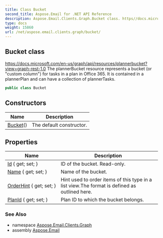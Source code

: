 ```yaml
---
title: Class Bucket
second_title: Aspose.Email for .NET API Reference
description: Aspose.Email.Clients.Graph.Bucket class. https//docs.microsoft.com/enus/graph/api/resources/plannerbucketviewgraphrest1.0 The plannerBucket resource represents a bucket or custom column for tasks in a plan in Office 365. It is contained in a plannerPlan and can have a collection of plannerTasks
type: docs
weight: 15860
url: /net/aspose.email.clients.graph/bucket/
---
```

## Bucket class

https://docs.microsoft.com/en-us/graph/api/resources/plannerbucket?view=graph-rest-1.0 The plannerBucket resource represents a bucket (or "custom column") for tasks in a plan in Office 365. It is contained in a plannerPlan and can have a collection of plannerTasks.

```csharp
public class Bucket
```

## Constructors

| Name | Description |
| --- | --- |
| [Bucket](bucket/)() | The default constructor. |

## Properties

| Name | Description |
| --- | --- |
| [Id](../../aspose.email.clients.graph/bucket/id/) { get; set; } | ID of the bucket. Read-only. |
| [Name](../../aspose.email.clients.graph/bucket/name/) { get; set; } | Name of the bucket. |
| [OrderHint](../../aspose.email.clients.graph/bucket/orderhint/) { get; set; } | Hint used to order items of this type in a list view.The format is defined as outlined here. |
| [PlanId](../../aspose.email.clients.graph/bucket/planid/) { get; set; } | Plan ID to which the bucket belongs. |

### See Also

* namespace [Aspose.Email.Clients.Graph](../../aspose.email.clients.graph/)
* assembly [Aspose.Email](../../)


